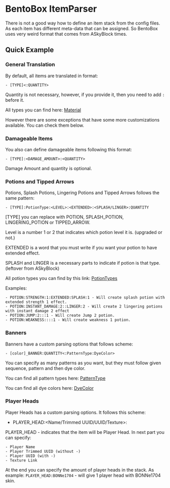 # BentoBox ItemParser

There is not a good way how to define an item stack from the config files. 
As each item has different meta-data that can be assigned. 
So BentoBox uses very weird format that comes from ASkyBlock times.

## Quick Example

### General Translation

By default, all items are translated in format:
    
    - [TYPE]<:QUANTITY>

Quantity is not necessary, however, if you provide it, then you need to add `:` before it.

All types you can find here: [Material](https://hub.spigotmc.org/javadocs/bukkit/org/bukkit/Material.html)

However there are some exceptions that have some more customizations available. You can check them below.

### Damageable Items

You also can define damageable items following this format:

    - [TYPE]:<DAMAGE_AMOUNT>:<QUANTITY>

Damage Amount and quantity is optional.

### Potions and Tipped Arrows

Potions, Splash Potions, Lingering Potions and Tipped Arrows follows the same pattern:

    - [TYPE]:PotionType:<LEVEL>:<EXTENDED>:<SPLASH/LINGER>:QUANTITY

[TYPE] you can replace with POTION, SPLASH_POTION, LINGERING_POTION or TIPPED_ARROW.

Level is a number 1 or 2 that indicates which potion level it is. (upgraded or not.)

EXTENDED is a word that you must write if you want your potion to have extended effect.

SPLASH and LINGER is a necessary parts to indicate if potion is that type. (leftover from ASkyBlock)

All potion types you can find by this link: [PotionTypes](https://hub.spigotmc.org/javadocs/spigot/org/bukkit/potion/PotionType.html)

Examples:

    - POTION:STRENGTH:1:EXTENDED:SPLASH:1 - Will create splash potion with extended strength 1 effect.
    - POTION:INSTANT_DAMAGE:2::LINGER:2 - Will create 2 lingering potions with instant damage 2 effect
    - POTION:JUMP:2:::1 - Will create Jump 2 potion.
    - POTION:WEAKNESS::::1 - Will create weakness 1 potion.

### Banners

Banners have a custom parsing options that follows scheme:

    - [color]_BANNER:QUANTITY<:PatternType:DyeColor>

You can specify as many patterns as you want, but they must follow given sequence, pattern and then dye color.

You can find all pattern types here: [PatternType](https://hub.spigotmc.org/javadocs/spigot/org/bukkit/block/banner/PatternType.html)

You can find all dye colors here: [DyeColor](https://hub.spigotmc.org/javadocs/spigot/org/bukkit/DyeColor.html)


### Player Heads

Player Heads has a custom parsing options. It follows this scheme:

 - PLAYER_HEAD:<Name/Trimmed UUID/UUID/Texture>:<QUANTITY>

PLAYER_HEAD - indicates that the item will be Player Head.
In next part you can specify:

    - Player Name
    - Player Trimmed UUID (without -)
    - Player UUID (with -)
    - Texture Link

At the end you can specify the amount of player heads in the stack.
As example: `PLAYER_HEAD:BONNe1704` - will give 1 player head with BONNe1704 skin.

